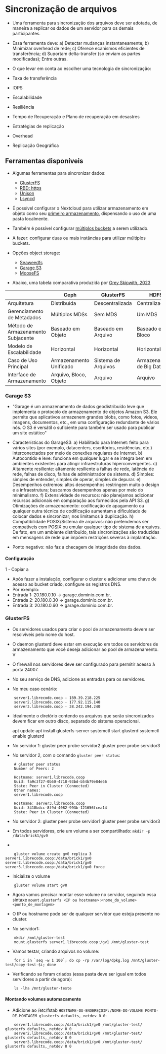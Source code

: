 # Sincronização de arquivos
- Uma ferramenta para sincronização dos arquivos deve ser adotada, de maneira a replicar os dados de um servidor para os demais participantes.
- Essa ferramenta deve: a) Detectar mudanças instantaneamente; b) Minimizar overhead de rede; c) Oferece ecanismos eficientes de transferência; d) Suportam delta-transfer (só enviam as partes modificadas); Entre outras.

- O que levar em conta ao escolher uma tecnologia de sincronização:
- Taxa de transferência
- IOPS
- Escalabilidade
- Resiliência
- Tempo de Recuperação e Plano de recuperação em desastres
- Estratégias de replicação
- Overhead
- Replicação Geográfica

## Ferramentas disponíveis
- Algumas ferramentas para sincronizar dados:

    - [GlusterFS](https://www.gluster.org/)
    - [RBD: https](https://linbit.com/drbd/)
    - [Unison](https://github.com/bcpierce00/unison)
    - [Lsyncd](https://lsyncd.github.io/lsyncd/)


- É possível configurar o Nextcloud para utilizar armazenamento em objeto como seu [primeiro armazenamento](https://docs.nextcloud.com/server/latest/admin_manual/configuration_files/primary_storage.html#configuring-object-storage-as-primary-storage
), dispensando o uso de uma pasta localmente.
- Também é possível configurar [múltiplos buckets](https://docs.nextcloud.com/server/latest/admin_manual/configuration_files/primary_storage.html#multibucket-object-store) a serem utilizado.

- A fazer: configurar duas ou mais instâncias para utilizar múltiplos buckets.
- Opções object storage:
    - [Seaweedfs](https://github.com/seaweedfs/seaweedfs?tab=readme-ov-file#introduction)
    - [Garage S3](https://garagehq.deuxfleurs.fr/)
    - [MooseFS](https://github.com/moosefs/moosefs)


- Abaixo, uma tabela comparativa produzida por [Grey Skipwith, 2023](https://aaltodoc.aalto.fi/server/api/core/bitstreams/4b0dd60c-cba2-4c01-9972-3dafd81708a4/content)

| | Ceph | GlusterFS | HDFS |
|---|---|---|---|
| Arquitetura | Distribuída | Descentralizada | Centralizada |
| Gerenciamento de Metadados | Múltiplos MDSs | Sem MDS | Um MDS |
| Método de Armazenamento Subjacente | Baseado em Objeto | Baseado em Arquivo | Baseado em Bloco |
| Modelo de Escalabilidade | Horizontal | Horizontal | Horizontal |
| Caso de Uso Principal | Armazenamento Unificado | Sistema de Arquivos | Armazenamento de Big Data |
| Interface de Armazenamento | Arquivo, Bloco, Objeto | Arquivo | Arquivo |



### Garage S3
- "Garage é um armazenamento de dados geodistribuído leve que implementa o protocolo de armazenamento de objetos Amazon S3. Ele permite que aplicativos armazenem grandes blobs, como fotos, vídeos, imagens, documentos, etc., em uma configuração redundante de vários nós. O S3 é versátil o suficiente para também ser usado para publicar um site estático"
- Características do GarageS3:
a) Habilitado para Internet: feito para vários sites (por exemplo, datacenters, escritórios, residências, etc.) interconectados por meio de conexões regulares de Internet.
b) Autocontido e leve: funciona em qualquer lugar e se integra bem em ambientes existentes para atingir infraestruturas hiperconvergentes.
c) Altamente resiliente: altamente resiliente a falhas de rede, latência de rede, falhas de disco, falhas de administrador de sistema.
d) Simples: simples de entender, simples de operar, simples de depurar.
e) Desempenhos extremos: altos desempenhos restringem muito o design e a infraestrutura; buscamos desempenhos apenas por meio do minimalismo.
f) Extensividade de recursos: não planejamos adicionar recursos adicionais em comparação aos fornecidos pela API S3.
g) Otimizações de armazenamento: codificação de apagamento ou qualquer outra técnica de codificação aumentam a dificuldade de colocar dados e sincronizar; nos limitamos à duplicação.
h) Compatibilidade POSIX/Sistema de arquivos: não pretendemos ser compatíveis com POSIX ou emular qualquer tipo de sistema de arquivos. De fato, em um ambiente distribuído, tais sincronizações são traduzidas em mensagens de rede que impõem restrições severas à implantação.

- Ponto negativo: não faz a checagem de integridade dos dados.

#### Configuração
1 - Copiar a

- Após fazer a instalação, configurar o cluster e adicionar uma chave de acesso ao bucket criado, configure os registros DNS.
- Por exemplo: 
- Entrada 1: 20.180.0.10 -> garage.dominio.com.br.
- Entrada 2: 20.180.0.30 -> garage.dominio.com.br.
- Entrada 3: 20.180.0.60 -> garage.dominio.com.br.


### GlusterFS

- Os servidores usados ​​para criar o pool de armazenamento devem ser resolvíveis pelo nome do host.
- O daemon glusterd deve estar em execução em todos os servidores de armazenamento que você deseja adicionar ao pool de armazenamento. V
- O firewall nos servidores deve ser configurado para permitir acesso à porta 24007.

- No seu serviço de DNS, adicione as entradas para os servidores.

- No meu caso cenário:
```
    server1.librecode.coop - 189.39.218.225
    server2.librecode.coop - 177.92.115.140
    server3.librecode.coop - 38.242.194.240
```

- Idealmente o diretório contendo os arquivos que serão sincronizados devem ficar em outro disco, separado do sistema operacional.

    apt update
    apt install glusterfs-server
    systemctl start glusterd
    systemctl enable glusterd

- No servidor 1:
    gluster peer probe servidor2
    gluster peer probe servidor3


- No servidor 2, com o comando `gluster peer status`:

```
    # gluster peer status
    Number of Peers: 2

    Hostname: server1.librecode.coop
    Uuid: fa9c3f27-0b60-4718-93bd-b54b79e84e66
    State: Peer in Cluster (Connected)
    Other names:
    server1.librecode.coop

    Hostname: server3.librecode.coop
    Uuid: 3418bdcc-8f9d-4082-993b-121656fcea14
    State: Peer in Cluster (Connected)

```
- No servidor 2:
    gluster peer probe servidor1
    gluster peer probe servidor3

- Em todos servidores, crie um volume a ser compartilhado:
    `mkdir -p /data/brick1/gv0`


- 
```
    gluster volume create gv0 replica 3 server1.librecode.coop:/data/brick1/gv0 server2.librecode.coop:/data/brick1/gv0 server3.librecode.coop:/data/brick1/gv0 force
```
- Inicialize o volume
```
    gluster volume start gv0
```

- Agora vamos precisar montar esse volume no servidor, seguindo essa sintaxe `mount.glusterfs <IP ou hostname>:<nome_do_volume> <ponto_de_montagem>`
- O IP ou hostname pode ser de qualquer servidor que esteja presente no cluster.

- No servidor1: 
```
    mkdir /mnt/gluster-test
    mount.glusterfs server1.librecode.coop:/gv1 /mnt/gluster-test
```
- Vamos testar, criando arquivos no volume:
```
    for i in `seq -w 1 100`; do cp -rp /var/log/dpkg.log /mnt/gluster-test/copy-test-$i; done
```

- Verificando se foram criados (essa pasta deve ser igual em todos servidores a partir de agora):
```
    ls -lha /mnt/gluster-teste
```

#### Montando volumes automacamente
- Adicione ao /etc/fstab `HOSTNAME-OU-ENDEREÇOIP:/NOME-DO-VOLUME PONTO-DE-MONTAGEM glusterfs defaults,_netdev 0 0`:

```
    server1.librecode.coop:/data/brick1/gv0 /mnt/gluster-test/ glusterfs defaults,_netdev 0 0
    server2.librecode.coop:/data/brick1/gv0 /mnt/gluster-test/ glusterfs defaults,_netdev 0 0
    server3.librecode.coop:/data/brick1/gv0 /mnt/gluster-test/ glusterfs defaults,_netdev 0 0
```


```
```
```
```
```
```
```
```
```
```
```
